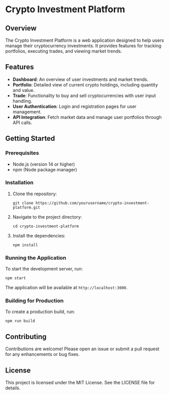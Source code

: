 # Crypto Investment Platform

## Overview
The Crypto Investment Platform is a web application designed to help users manage their cryptocurrency investments. It provides features for tracking portfolios, executing trades, and viewing market trends.

## Features
- **Dashboard**: An overview of user investments and market trends.
- **Portfolio**: Detailed view of current crypto holdings, including quantity and value.
- **Trade**: Functionality to buy and sell cryptocurrencies with user input handling.
- **User Authentication**: Login and registration pages for user management.
- **API Integration**: Fetch market data and manage user portfolios through API calls.

## Getting Started

### Prerequisites
- Node.js (version 14 or higher)
- npm (Node package manager)

### Installation
1. Clone the repository:
   ```
   git clone https://github.com/yourusername/crypto-investment-platform.git
   ```
2. Navigate to the project directory:
   ```
   cd crypto-investment-platform
   ```
3. Install the dependencies:
   ```
   npm install
   ```

### Running the Application
To start the development server, run:
```
npm start
```
The application will be available at `http://localhost:3000`.

### Building for Production
To create a production build, run:
```
npm run build
```

## Contributing
Contributions are welcome! Please open an issue or submit a pull request for any enhancements or bug fixes.

## License
This project is licensed under the MIT License. See the LICENSE file for details.